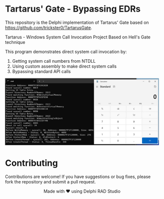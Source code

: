# Tartarus' Gate - Bypassing EDRs

This repository is the Delphi implementation of Tartarus' Gate based on https://github.com/trickster0/TartarusGate.

Tartarus - Windows System Call Invocation Project
Based on Hell's Gate technique

This program demonstrates direct system call invocation by:
1. Getting system call numbers from NTDLL
2. Using custom assembly to make direct system calls
3. Bypassing standard API calls

<p align="center">
  <img src="demo.png" alt="Screenshot of Process Demoter" style="max-width:100%; height:auto;">
</p>

# Contributing

Contributions are welcome! If you have suggestions or bug fixes, please fork the repository and submit a pull request.


<p align="center">Made with ❤️ using Delphi RAD Studio</p>
